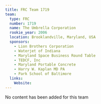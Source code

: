 ```yaml
---
title: FRC Team 1719
team:
  type: FRC
  number: 1719
  name: The Umbrella Corporation
  rookie_year: 2006
  location: Brooklandville, Maryland, USA
  sponsors:
    - Lion Brothers Corporation
    - Waterjet of Indiana
    - Maryland Space Business Round Table
    - TEDCF, Inc
    - Maryland Portable Concrete
    - Harry W. Kaplan MD PA
    - Park School of Baltimore
  links:
    Website: 
---
```

No content has been added for this team